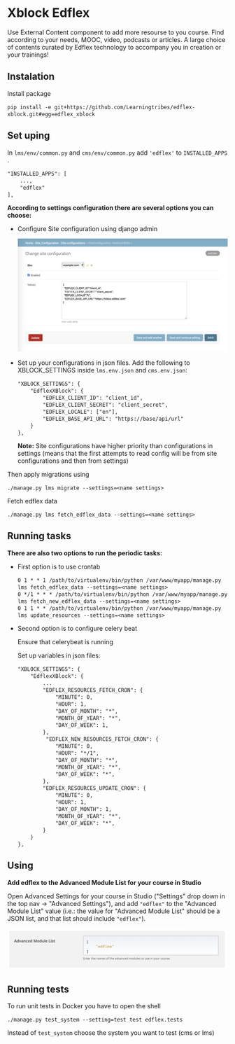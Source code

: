 # Xblock Edflex
Use External Content component to add more resourse to you course.
Find according to your needs, MOOC, video, podcasts or articles.
A large choice of contents curated by Edflex technology to accompany you in creation or your trainings!
## Instalation
Install package
```
pip install -e git+https://github.com/Learningtribes/edflex-xblock.git#egg=edflex_xblock

```

## Set uping
In ```lms/env/common.py``` and ```cms/env/common.py```
add ```'edflex'``` to ```INSTALLED_APPS``` .
```
"INSTALLED_APPS": [
    ...,
    "edflex"
],
```

**According to settings configuration there are several options you can choose:**
* Configure Site configuration using django admin

    ![Config](doc/img/site_configurations.png)

* Set up your configurations in json files. Add the following to XBLOCK_SETTINGS inside `lms.env.json` and `cms.env.json`:
    
    ```
    "XBLOCK_SETTINGS": {
        "EdflexXBlock": {
            "EDFLEX_CLIENT_ID": "client_id",
            "EDFLEX_CLIENT_SECRET": "client_secret",
            "EDFLEX_LOCALE": ["en"],
            "EDFLEX_BASE_API_URL": "https://base/api/url"
        }
    },
    ```
   **Note:** Site configurations have higher priority than configurations in settings (means that the first attempts 
to read config will be from site configurations and then from settings)

Then apply migrations using
```
./manage.py lms migrate --settings=<name settings>
```
Fetch edflex data
```
./manage.py lms fetch_edflex_data --settings=<name settings>
```

## Running tasks

**There are also two options to run the periodic tasks:**
* First option is to use crontab

    ```
    0 1 * * 1 /path/to/virtualenv/bin/python /var/www/myapp/manage.py lms fetch_edflex_data --settings=<name settings>
    0 */1 * * * /path/to/virtualenv/bin/python /var/www/myapp/manage.py lms fetch_new_edflex_data --settings=<name settings>
    0 1 1 * * /path/to/virtualenv/bin/python /var/www/myapp/manage.py lms update_resources --settings=<name settings>
    ```
    
* Second option is to configure celery beat
    
    Ensure that celerybeat is running
    
    Set up variables in json files:
    ```
    "XBLOCK_SETTINGS": {
        "EdflexXBlock": {
            ...
            "EDFLEX_RESOURCES_FETCH_CRON": {
                "MINUTE": 0,
                "HOUR": 1,
                "DAY_OF_MONTH": "*",
                "MONTH_OF_YEAR": "*",
                "DAY_OF_WEEK": 1,
            },
             "EDFLEX_NEW_RESOURCES_FETCH_CRON": {
                "MINUTE": 0,
                "HOUR": "*/1",
                "DAY_OF_MONTH": "*",
                "MONTH_OF_YEAR": "*",
                "DAY_OF_WEEK": "*",
            },
            "EDFLEX_RESOURCES_UPDATE_CRON": {
                "MINUTE": 0,
                "HOUR": 1,
                "DAY_OF_MONTH": 1,
                "MONTH_OF_YEAR": "*",
                "DAY_OF_WEEK": "*",
            }
        }
    },
    ```
    
## Using
**Add edflex to the Advanced Module List for your course in Studio**    

Open Advanced Settings for your course in Studio ("Settings" drop down in the top nav -> "Advanced Settings"), and add ```"edflex"``` to the "Advanced Module List" value (i.e.: the value for "Advanced Module List" should be a JSON list, and that list should include ```"edflex"```).

   ![advanced](doc/img/advanced.png)
    
## Running tests
To run unit tests in Docker you have to open the shell
```
./manage.py test_system --setting=test test edflex.tests
```
Instead of ```test_system``` choose the system you want to test (cms or lms)
 
